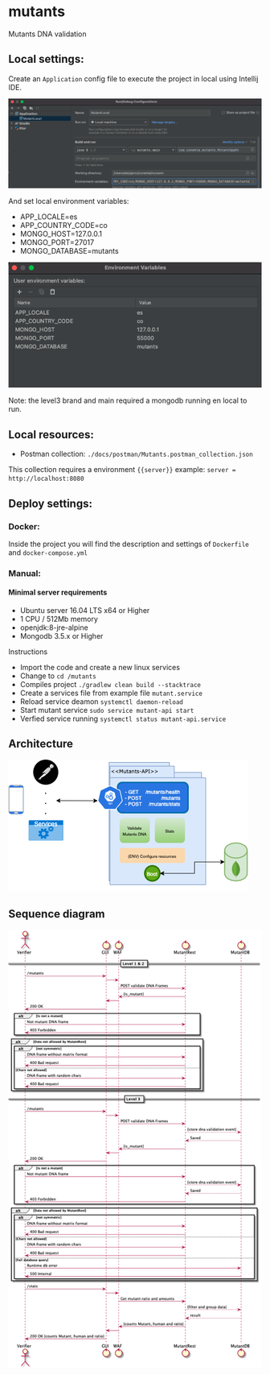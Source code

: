 # mutants
Mutants DNA validation 

## Local settings:
Create an `Application` config file to execute the project in local using Intellij IDE.

![Application config file](docs/debug/intellij_config_1.png "Application config file")

And set local environment variables:

- APP_LOCALE=es 
- APP_COUNTRY_CODE=co
- MONGO_HOST=127.0.0.1
- MONGO_PORT=27017
- MONGO_DATABASE=mutants

![Environment variables](docs/debug/intellij_config_2.png "Environment variables")

Note: the level3 brand and main required a mongodb running en local to run.

## Local resources:

- Postman collection: `./docs/postman/Mutants.postman_collection.json`

This collection requires a environment `{{server}}` example: `server = http://localhost:8080`

## Deploy settings:

### Docker:
Inside the project you will find the description and settings of `Dockerfile` and `docker-compose.yml`

### Manual:

#### Minimal server requirements

- Ubuntu server 16.04 LTS x64 or Higher
- 1 CPU / 512Mb memory
- openjdk:8-jre-alpine
- Mongodb 3.5.x or Higher

Instructions
- Import the code and create a new linux services
- Change to 
`
cd /mutants
`
- Compiles project 
`
  ./gradlew clean build --stacktrace  
`
- Create a services file from example file `mutant.service`
- Reload service deamon `systemctl daemon-reload`
- Start mutant service `sudo service mutant-api start`
- Verfied service running `systemctl status mutant-api.service`


## Architecture
![Mutant architecture](docs/architecture/mutant_architecture.png "Mutant architecture")

## Sequence diagram 
![Sequence as DNA verifier](docs/architecture/sequence_as_dna_verifier.png "Sequence as DNA verifier")
